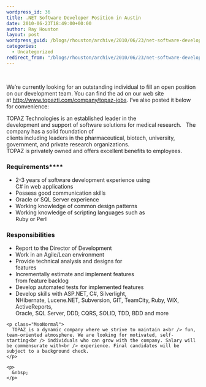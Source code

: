 ```yaml
---
wordpress_id: 36
title: .NET Software Developer Position in Austin
date: 2010-06-23T18:49:00+00:00
author: Ray Houston
layout: post
wordpress_guid: /blogs/rhouston/archive/2010/06/23/net-software-developer-position-in-austin.aspx
categories:
  - Uncategorized
redirect_from: "/blogs/rhouston/archive/2010/06/23/net-software-developer-position-in-austin.aspx/"
---
```

&nbsp;

<p class="MsoNormal">
  We&#8217;re currently looking for an outstanding individual to fill an open position on our development team. You can find the ad on our web site at&nbsp;<a href="http://www.topazti.com/company/topaz-jobs">http://www.topazti.com/company/topaz-jobs</a>. I&#8217;ve also posted it below for&nbsp;convenience:
</p>

<p class="MsoNormal">
  TOPAZ Technologies is an established leader in the<br /> development and support of software solutions for medical research.<span>&nbsp;&nbsp; </span>The company has a solid foundation of<br /> clients including leaders in the pharmaceutical, biotech, university,<br /> government, and private research organizations.<span>&nbsp;<br /> </span>TOPAZ is privately owned and offers excellent benefits to employees.
</p>

### Requirements****

<p class="MsoListParagraphCxSpFirst">
  <ul>
    <li>
      2-3 years of software development experience using<br /> C# in web applications
    </li>
    <li>
      Possess good communication skills
    </li>
    <li>
      Oracle or SQL Server experience
    </li>
    <li>
      Working knowledge of common design patterns
    </li>
    <li>
      Working knowledge of scripting languages such as<br /> Ruby or Perl
    </li>
  </ul>
  
  <h3>
    <strong>Responsibilities</strong>
  </h3>
  
  <p class="MsoListParagraphCxSpFirst">
    <ul>
      <li>
        Report to the Director of Development
      </li>
      <li>
        Work in an Agile/Lean environment
      </li>
      <li>
        Provide technical analysis and designs for<br /> features
      </li>
      <li>
        Incrementally estimate and implement features<br /> from feature backlog
      </li>
      <li>
        Develop automated tests for implemented features
      </li>
      <li>
        Develop skills with ASP.NET, C#, Silverlight,<br /> NHibernate, Lucene.NET, Subversion, GIT, TeamCity, Ruby, WIX, ActiveReports,<br /> Oracle, SQL Server, DDD, CQRS, SOLID, TDD, BDD and more
      </li>
    </ul>
    
    <p class="MsoNormal">
      TOPAZ is a dynamic company where we strive to maintain a<br /> fun, team-oriented atmosphere. We are looking for motivated, self-starting<br /> individuals who can grow with the company. Salary will be commensurate with<br /> experience. Final candidates will be subject to a background check.
    </p>
    
    <p>
      &nbsp;
    </p>